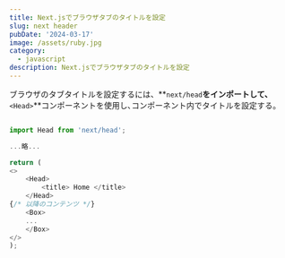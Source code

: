 ```yaml
---
title: Next.jsでブラウザタブのタイトルを設定
slug: next header
pubDate: '2024-03-17'
image: /assets/ruby.jpg
category:
  - javascript
description: Next.jsでブラウザタブのタイトルを設定
---
```


ブラウザのタブタイトルを設定するには、**`next/head`**をインポートして、**`<Head>`**コンポーネントを使用し､コンポーネント内でタイトルを設定する。

```js

import Head from 'next/head';

...略...

return (
<>
	<Head>
		<title> Home </title>
	</Head>
{/* 以降のコンテンツ */}
	<Box>
	...
	</Box>
</>
);
```